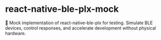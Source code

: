 # react-native-ble-plx-mock
🔌 Mock implementation of react-native-ble-plx for testing. Simulate BLE devices, control responses, and accelerate development without physical hardware.
